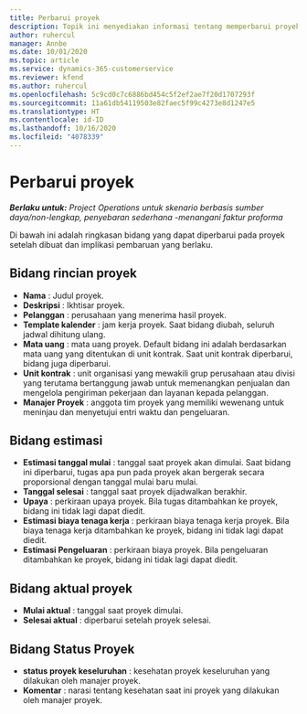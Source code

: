 ```yaml
---
title: Perbarui proyek
description: Topik ini menyediakan informasi tentang memperbarui proyek di Project operations.
author: ruhercul
manager: Annbe
ms.date: 10/01/2020
ms.topic: article
ms.service: dynamics-365-customerservice
ms.reviewer: kfend
ms.author: ruhercul
ms.openlocfilehash: 5c9cd0c7c6886bd454c5f2ef2ae7f20d1707293f
ms.sourcegitcommit: 11a61db54119503e82faec5f99c4273e8d1247e5
ms.translationtype: HT
ms.contentlocale: id-ID
ms.lasthandoff: 10/16/2020
ms.locfileid: "4078339"
---
```

# <a name="update-a-project"></a>Perbarui proyek

_**Berlaku untuk:** Project Operations untuk skenario berbasis sumber daya/non-lengkap, penyebaran sederhana -menangani faktur proforma_

Di bawah ini adalah ringkasan bidang yang dapat diperbarui pada proyek setelah dibuat dan implikasi pembaruan yang berlaku.

## <a name="project-detail-fields"></a>Bidang rincian proyek

- **Nama** : Judul proyek.
- **Deskripsi** : Ikhtisar proyek.
- **Pelanggan** : perusahaan yang menerima hasil proyek.
- **Template kalender** : jam kerja proyek. Saat bidang diubah, seluruh jadwal dihitung ulang.
- **Mata uang** : mata uang proyek. Default bidang ini adalah berdasarkan mata uang yang ditentukan di unit kontrak. Saat unit kontrak diperbarui, bidang juga diperbarui.
- **Unit kontrak** : unit organisasi yang mewakili grup perusahaan atau divisi yang terutama bertanggung jawab untuk memenangkan penjualan dan mengelola pengiriman pekerjaan dan layanan kepada pelanggan. 
- **Manajer Proyek** : anggota tim proyek yang memiliki wewenang untuk meninjau dan menyetujui entri waktu dan pengeluaran.

## <a name="estimate-fields"></a>Bidang estimasi

- **Estimasi tanggal mulai** : tanggal saat proyek akan dimulai. Saat bidang ini diperbarui, tugas apa pun pada proyek akan bergerak secara proporsional dengan tanggal mulai baru mulai.
- **Tanggal selesai** : tanggal saat proyek dijadwalkan berakhir.
- **Upaya** : perkiraan upaya proyek. Bila tugas ditambahkan ke proyek, bidang ini tidak lagi dapat diedit.
- **Estimasi biaya tenaga kerja** : perkiraan biaya tenaga kerja proyek. Bila biaya tenaga kerja ditambahkan ke proyek, bidang ini tidak lagi dapat diedit.
- **Estimasi Pengeluaran** : perkiraan biaya proyek. Bila pengeluaran ditambahkan ke proyek, bidang ini tidak lagi dapat diedit.

## <a name="project-actual-fields"></a>Bidang aktual proyek
- **Mulai aktual** : tanggal saat proyek dimulai.
- **Selesai aktual** : diperbarui setelah proyek selesai.

## <a name="project-status-fields"></a>Bidang Status Proyek

- **status proyek keseluruhan** : kesehatan proyek keseluruhan yang dilakukan oleh manajer proyek.
- **Komentar** : narasi tentang kesehatan saat ini proyek yang dilakukan oleh manajer proyek.

